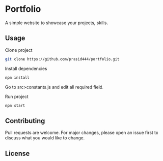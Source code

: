 
# Portfolio

A simple website to showcase your projects, skills.

## Usage
Clone project
```bash
git clone https://github.com/prasid444/portfolio.git
```
Install dependencies
```bash
npm install
```
Go to src>constants.js and edit all required field.

Run project
```bash
npm start
```

## Contributing
Pull requests are welcome. For major changes, please open an issue first to discuss what you would like to change.


## License

